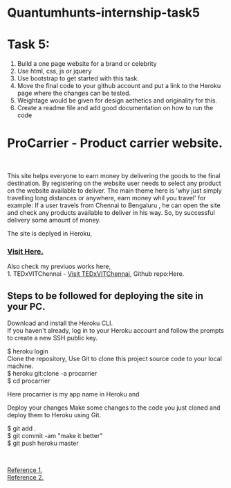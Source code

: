 # Quantumhunts-internship-task5
Task 5: 
======================= 
1. Build a one page website for a brand or celebrity 
2. Use html, css, js or jquery 
3. Use bootstrap to get started with this task. 
4. Move the final code to your github account and put a link to the Heroku page where the changes can be tested. 
5. Weightage would be given for design aethetics and originality for this. 
6. Create a readme file and add good documentation on how to run the code

<h1>ProCarrier - Product carrier website.</h1><br><p>This site helps everyone to earn money by delivering the goods to the final destination. By registering on the website user 
needs to select any product on the website available to deliver. The main theme here is 'why just simply travelling long distances or anywhere, earn money whil you travel'
for example: If a user travels from Chennai to Bengaluru , he can open the site and check any products available to deliver in his way. So, by successful delivery
some amount of money.</p>
<p>The site is deplyed in Heroku,</p><h3> <a href="https://procarrier.herokuapp.com/" target="_blank">Visit Here.</a></h3>
<p>Also check my previuos works here,<br>
  1. TEDxVITChennai - <a href="">Visit TEDxVITChennai</a>, Github repo:<a>Here</a>.<br></p>
<h2>Steps to be followed for deploying the site in your PC.</h2>
<p>
Download and install the Heroku CLI.<br>
If you haven't already, log in to your Heroku account and follow the prompts to create a new SSH public key.<br>

$ heroku login
<br>Clone the repository, Use Git to clone this project source code to your local machine.
<br>
$ heroku git:clone -a procarrier <br>
$ cd procarrier <br>

  <p>Here procarrier is my app name in Heroku and </p>
Deploy your changes
Make some changes to the code you just cloned and deploy them to Heroku using Git.

$ git add . <br>
$ git commit -am "make it better" <br>
$ git push heroku master</p><br>

<a href="https://www.youtube.com/watch?v=aUW5GAFhu6s">Reference 1.</a><br>
<a href="https://www.youtube.com/watch?v=jni52Hp7Cug">Reference 2.</a>
